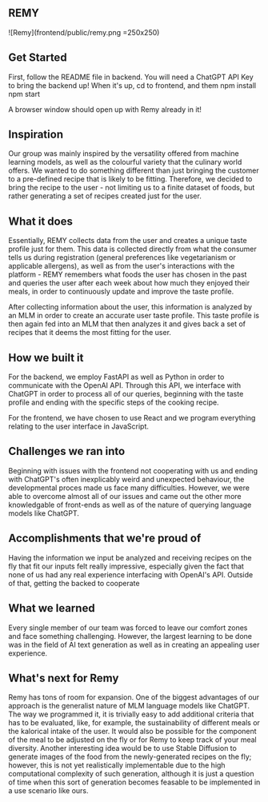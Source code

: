 ## REMY
![Remy](frontend/public/remy.png =250x250)

## Get Started
First, follow the README file in backend. You will need a ChatGPT API Key to bring the backend up!
When it's up, cd to frontend, and them
npm install
npm start

A browser window should open up with Remy already in it!

## Inspiration
Our group was mainly inspired by the versatility offered from machine learning models, as well as the colourful variety that the culinary world offers. We wanted to do something different than just bringing the customer to a pre-defined recipe that is likely to be fitting. Therefore, we decided to bring the recipe to the user - not limiting us to a finite dataset of foods, but rather generating a set of recipes created just for the user.
## What it does
Essentially, REMY collects data from the user and creates a unique taste profile just for them. This data is collected directly from what the consumer tells us during registration (general preferences like vegetarianism or applicable allergens), as well as from the user's interactions with the platform - REMY remembers what foods the user has chosen in the past and queries the user after each week about how much they enjoyed their meals, in order to continuously update and improve the taste profile.

After collecting information about the user, this information is analyzed by an MLM in order to create an accurate user taste profile. This taste profile is then again fed into an MLM that then analyzes it and gives back a set of recipes that it deems the most fitting for the user. 
## How we built it
For the backend, we employ FastAPI as well as Python in order to communicate with the OpenAI API. Through this API, we interface with ChatGPT in order to process all of our queries, beginning with the taste profile and ending with the specific steps of the cooking recipe. 

For the frontend, we have chosen to use React and we program everything relating to the user interface in JavaScript.
## Challenges we ran into
Beginning with issues with the frontend not cooperating with us and ending with ChatGPT's often inexplicably weird and unexpected behaviour, the developmental proces made us face many difficulties. However, we were able to overcome almost all of our issues and came out the other more knowledgable of front-ends as well as of the nature of querying language models like ChatGPT.
## Accomplishments that we're proud of
Having the information we input be analyzed and receiving recipes on the fly that fit our inputs felt really impressive, especially given the fact that none of us had any real experience interfacing with OpenAI's API. Outside of that, getting the backed to cooperate 
## What we learned
Every single member of our team was forced to leave our comfort zones and face something challenging. However, the largest learning to be done was in the field of AI text generation as well as in creating an appealing user experience.
## What's next for Remy
Remy has tons of room for expansion. One of the biggest advantages of our approach is the generalist nature of MLM language models like ChatGPT. The way we programmed it, it is trivially easy to add additional criteria that has to be evaluated, like, for example, the sustainability of different meals or the kalorical intake of the user. It would also be possible for the component of the meal to be adjusted on the fly or for Remy to keep track of your meal diversity. Another interesting idea would be to use Stable Diffusion to generate images of the food from the newly-generated recipes on the fly; however, this is not yet realistically implementable due to the high computational complexity of such generation, although it is just a question of time when this sort of generation becomes feasable to be implemented in a use scenario like ours.
